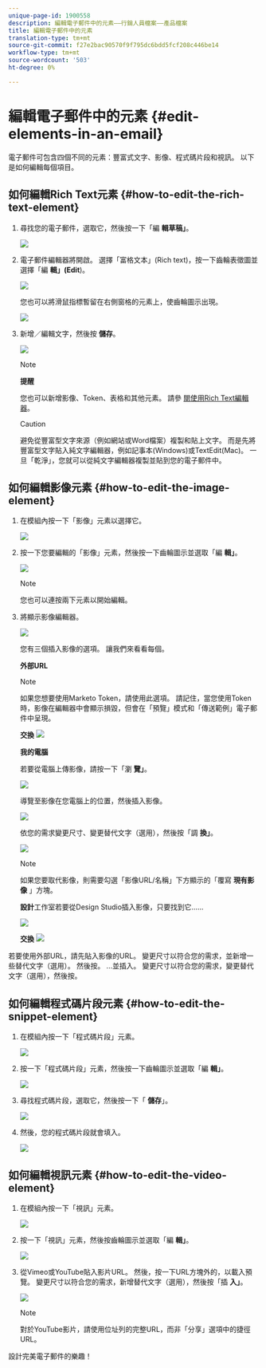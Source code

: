 ```yaml
---
unique-page-id: 1900558
description: 編輯電子郵件中的元素——行銷人員檔案——產品檔案
title: 編輯電子郵件中的元素
translation-type: tm+mt
source-git-commit: f27e2bac90570f9f795dc6bdd5fcf208c446be14
workflow-type: tm+mt
source-wordcount: '503'
ht-degree: 0%

---
```



# 編輯電子郵件中的元素 {#edit-elements-in-an-email}

電子郵件可包含四個不同的元素：豐富式文字、影像、程式碼片段和視訊。 以下是如何編輯每個項目。

## 如何編輯Rich Text元素 {#how-to-edit-the-rich-text-element}

1. 尋找您的電子郵件，選取它，然後按一下「編 **輯草稿」**。

   ![](assets/one-edited.png)

1. 電子郵件編輯器將開啟。 選擇「富格文本」(Rich text)，按一下齒輪表徵圖並選擇「編 **輯」(Edit**)。

   ![](assets/two.png)

   您也可以將滑鼠指標暫留在右側窗格的元素上，使齒輪圖示出現。

   ![](assets/three.png)

1. 新增／編輯文字，然後按 **儲存**。

   ![](assets/four.png)

   >[!NOTE]
   >
   >**提醒**
   >
   >
   >您也可以新增影像、Token、表格和其他元素。 請參 [閱使用Rich Text編輯器](../../../../product-docs/email-marketing/general/understanding-the-email-editor/using-the-rich-text-editor.md)。

   >[!CAUTION]
   >
   >避免從豐富型文字來源（例如網站或Word檔案）複製和貼上文字。 而是先將豐富型文字貼入純文字編輯器，例如記事本(Windows)或TextEdit(Mac)。 一旦「乾淨」，您就可以從純文字編輯器複製並貼到您的電子郵件中。

## 如何編輯影像元素 {#how-to-edit-the-image-element}

1. 在模組內按一下「影像」元素以選擇它。

   ![](assets/five.png)

1. 按一下您要編輯的「影像」元素，然後按一下齒輪圖示並選取「編 **輯」**。

   ![](assets/six.png)

   >[!NOTE]
   >
   >您也可以連按兩下元素以開始編輯。

1. 將顯示影像編輯器。

   ![](assets/seven.png)

   您有三個插入影像的選項。 讓我們來看看每個。

   **外部URL**

   >[!NOTE]
   >
   >如果您想要使用Marketo Token，請使用此選項。 請記住，當您使用Token時，影像在編輯器中會顯示損毀，但會在「預覽」模式和「傳送範例」電子郵件中呈現。

   **交換** ![](assets/eight.png)

   **我的電腦**

   若要從電腦上傳影像，請按一下「瀏 **覽」**。

   ![](assets/nine.png)

   導覽至影像在您電腦上的位置，然後插入影像。

   ![](assets/ten.png)

   依您的需求變更尺寸、變更替代文字（選用），然後按「調 **換」**。

   ![](assets/eleven.png)

   >[!NOTE]
   >
   >如果您要取代影像，則需要勾選「影像URL/名稱」下方顯示的「覆寫 **現有影像** 」方塊。

   **設計**&#x200B;工作室若要從Design Studio插入影像，只要找到它……

   ![](assets/twelve.png)

   **交換**
   ![](assets/thirteen.png)

若要使用外部URL，請先貼入影像的URL。 變更尺寸以符合您的需求，並新增一些替代文字（選用）。 然後按。              ...並插入。 變更尺寸以符合您的需求，變更替代文字（選用），然後按。

## 如何編輯程式碼片段元素 {#how-to-edit-the-snippet-element}

1. 在模組內按一下「程式碼片段」元素。

   ![](assets/fourteen.png)

1. 按一下「程式碼片段」元素，然後按一下齒輪圖示並選取「編 **輯」**。

   ![](assets/fifteen.png)

1. 尋找程式碼片段，選取它，然後按一下「 **儲存**」。

   ![](assets/sixteen.png)

1. 然後，您的程式碼片段就會填入。

   ![](assets/eighteen.png)

## 如何編輯視訊元素 {#how-to-edit-the-video-element}

1. 在模組內按一下「視訊」元素。

   ![](assets/nineteen.png)

1. 按一下「視訊」元素，然後按齒輪圖示並選取「編 **輯」**。

   ![](assets/twenty.png)

1. 從Vimeo或YouTube貼入影片URL。 然後，按一下URL方塊外的，以載入預覽。 變更尺寸以符合您的需求，新增替代文字（選用），然後按「插 **入」**。

   ![](assets/twentyone.png)

   >[!NOTE]
   >
   >對於YouTube影片，請使用位址列的完整URL，而非「分享」選項中的捷徑URL。

設計完美電子郵件的樂趣！
